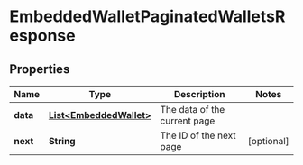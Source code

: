 

# EmbeddedWalletPaginatedWalletsResponse


## Properties

| Name | Type | Description | Notes |
|------------ | ------------- | ------------- | -------------|
|**data** | [**List&lt;EmbeddedWallet&gt;**](EmbeddedWallet.md) | The data of the current page |  |
|**next** | **String** | The ID of the next page |  [optional] |




